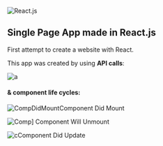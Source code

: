 
![React.js](https://i.imgur.com/YMrchDq.png "React.js")




## **Single Page App made in React.js**

First attempt to create a website with React.

This app was created by using **API calls**:

![a](https://i.imgur.com/TwZaRXg.png "a")

#### **& component life cycles:**

![CompDidMount](https://i.imgur.com/ZWoVZCr.png "CompDidMount")Component Did Mount


![Comp](https://i.imgur.com/XDREhx9.png "Comp")]  Component Will Unmount

![c](https://i.imgur.com/0MZPfBX.png "c")Component Did Update

